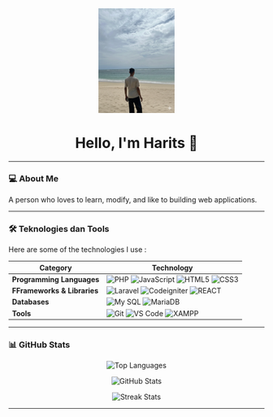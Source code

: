 <div align="center">
  <img src="harits.png" width="150px" alt="foto saya" />
  <h1>Hello, I'm Harits 👋</h1>
</div>

---

### 💻 About Me

A person who loves to learn, modify, and like to building web applications.

---

### 🛠️ Teknologies dan Tools

Here are some of the technologies I use :

| Category | Technology |
| --- | --- |
| **Programming Languages** | ![PHP](https://img.shields.io/badge/PHP-777BB4?style=for-the-badge&logo=php&logoColor=white) ![JavaScript](https://img.shields.io/badge/JavaScript-323330?style=for-the-badge&logo=javascript&logoColor=F7DF1E) ![HTML5](https://img.shields.io/badge/HTML5-E34F26?style=for-the-badge&logo=html5&logoColor=white) ![CSS3](https://img.shields.io/badge/CSS3-1572B6?style=for-the-badge&logo=css3&logoColor=white) |
| **FFrameworks & Libraries** | ![Laravel](https://img.shields.io/badge/Laravel-FF2D20?style=for-the-badge&logo=laravel&logoColor=white) ![Codeigniter](https://img.shields.io/badge/Codeigniter-EF4223?style=for-the-badge&logo=codeigniter&logoColor=white) ![REACT](https://img.shields.io/badge/React-20232A?style=for-the-badge&logo=react&logoColor=61DAFB) |
| **Databases** | ![My SQL](https://img.shields.io/badge/MySQL-005C84?style=for-the-badge&logo=mysql&logoColor=white) ![MariaDB](https://img.shields.io/badge/MariaDB-003545?style=for-the-badge&logo=mariadb&logoColor=white) |
| **Tools** | ![Git](https://img.shields.io/badge/GIT-E44C30?style=for-the-badge&logo=git&logoColor=white) ![VS Code](https://img.shields.io/badge/VSCode-0078D4?style=for-the-badge&logo=visual%20studio%20code&logoColor=white) ![XAMPP](https://img.shields.io/badge/Xampp-F37623?style=for-the-badge&logo=xampp&logoColor=white) |

---

### 📊 GitHub Stats
<div align="center">

![Top Languages](https://github-readme-stats.vercel.app/api/top-langs/?username=haritqq&layout=compact&theme=onedark&hide_title=true)

![GitHub Stats](https://github-readme-stats.vercel.app/api?username=haritqq&show_icons=true&theme=onedark&hide_title=true)

![Streak Stats](https://github-readme-streak-stats.herokuapp.com/?user=haritqq&theme=onedark)
</div>

---

<!-- 
### 🌐 Connect with Me

[![LinkedIn](https://img.shields.io/badge/-LinkedIn-0077B5?style=for-the-badge&logo=linkedin&logoColor=white)](https://linkedin.com/in/YOUR_LINKEDIN_USERNAME)
[![Twitter](https://img.shields.io/badge/-Twitter-1DA1F2?style=for-the-badge&logo=twitter&logoColor=white)](https://twitter.com/YOUR_TWITTER_USERNAME)
[![Website](https://img.shields.io/badge/-Website-informational?style=for-the-badge&logo=About.me&logoColor=white)](https://yourwebsite.com)

--- -->


<!-- ## Hi there 👋 -->

<!--
**haritqq/haritqq** is a ✨ _special_ ✨ repository because its `README.md` (this file) appears on your GitHub profile.

Here are some ideas to get you started:

- 🔭 I’m currently working on ...
- 🌱 I’m currently learning ...
- 👯 I’m looking to collaborate on ...
- 🤔 I’m looking for help with ...
- 💬 Ask me about ...
- 📫 How to reach me: ...
- 😄 Pronouns: ...
- ⚡ Fun fact: ...
-->
